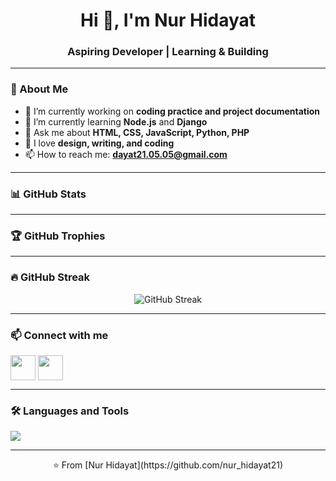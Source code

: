 <h1 align="center">Hi 👋, I'm Nur Hidayat</h1>
<h3 align="center">Aspiring Developer | Learning & Building</h3>

---

### 🌟 About Me
- 🔭 I’m currently working on **coding practice and project documentation**
- 🌱 I’m currently learning **Node.js** and **Django**
- 💬 Ask me about **HTML, CSS, JavaScript, Python, PHP**
- 🎨 I love **design, writing, and coding**
- 📫 How to reach me: **dayat21.05.05@gmail.com**

---

### 📊 GitHub Stats
<p align="center">
 
</p>

---

### 🏆 GitHub Trophies
<p align="center">
 
</p>

---

### 🔥 GitHub Streak
<p align="center">
  <img src="https://streak-stats.demolab.com?user=nur_hidayat21&theme=radical&border_radius=5" alt="GitHub Streak"/>
</p>

---

### 📫 Connect with me
<p align="left">
<a href="https://instagram.com/animus_lumin" target="blank"><img align="center" src="https://skillicons.dev/icons?i=instagram" height="40"/></a>
<a href="https://instagram.com/lux_daco" target="blank"><img align="center" src="https://skillicons.dev/icons?i=instagram" height="40"/></a>
</p>

---

### 🛠 Languages and Tools
<p align="left">
  <img src="https://skillicons.dev/icons?i=html,css,js,python,php,nodejs,django,git,github,vscode" />
</p>

---

<p align="center">⭐️ From [Nur Hidayat](https://github.com/nur_hidayat21)</p>
